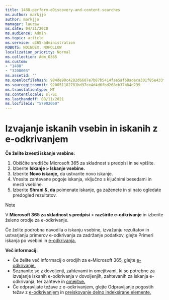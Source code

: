 ```yaml
---
title: 1488-perform-eDiscovery-and-content-searches
ms.author: markjjo
author: markjjo
manager: lauraw
ms.date: 04/21/2020
ms.audience: Admin
ms.topic: article
ms.service: o365-administration
ROBOTS: NOINDEX, NOFOLLOW
localization_priority: Normal
ms.collection: Adm_O365
ms.custom:
- "1488"
- "3200003"
ms.assetid: ''
ms.openlocfilehash: 984de98c4282d6687e7b87b5414fae5af68adeca301f85e433fd126641b7b22a
ms.sourcegitcommit: 920051182781bd97ce4d4d6fbd268cb37b84d239
ms.translationtype: MT
ms.contentlocale: sl-SI
ms.lasthandoff: 08/11/2021
ms.locfileid: "57902060"
---
```

# <a name="how-to-perform-content-searches-and-ediscovery-searches"></a>Izvajanje iskanih vsebin in iskanih z e-odkrivanjem

**Če želite izvesti iskanje vsebine:**

1. Obiščite središče Microsoft 365 za skladnost s predpisi in se vpišite.
2. Izberite **Iskanje > Iskanje vsebine.**
3. Izberite **Novo iskanje,** da ustvarite novo iskanje.
4. Vnesite zahtevane pogoje iskanja, vključno s ključnimi besedami in mesti vsebine.
5. Izberite **Shrani &, da** poimenate iskanje, ga zaženete in si nato ogledate predogled rezultatov.

> [!NOTE]
> V **Microsoft 365 za skladnost s predpisi**  >  **razširite** **e-odkrivanje** in izberite želeno orodje za e-odkrivanje.

Če želite podrobna navodila o iskanju vsebine, izvažanju rezultatov in [](https://docs.microsoft.com/microsoft-365/compliance/content-search) ustvarjanju primerov e-odkrivanja za zadržanje podatkov, glejte Primeri iskanja po vsebini in [e-odkrivanja.](https://docs.microsoft.com/microsoft-365/compliance/ediscovery-cases)

**Več informacij:**

- Če želite več informacij o orodjih za e-Microsoft 365, glejte [e-odkrivanje.](https://docs.microsoft.com/microsoft-365/compliance/ediscovery)
- Seznanite se z dovoljenji, zahtevami in omejitvami, ki [](https://docs.microsoft.com/microsoft-365/compliance/assign-ediscovery-permissions) so potrebne za izvajanje iskanih e-odkrivanja v dovoljenjih, zahtevanih za iskanja e-odkrivanja, ter zahteve in [omejitve.](https://docs.microsoft.com/microsoft-365/compliance/limits-for-content-search)
- Če odpravljate težave z e-odkrivanjem, glejte Odpravljanje pogostih težav z [e-odkrivanjem](https://docs.microsoft.com/microsoft-365/compliance/ediscovery-troubleshooting-common-issues) in [preiskovanje delno indeksirane elemente.](https://docs.microsoft.com/microsoft-365/compliance/investigating-partially-indexed-items-in-ediscovery)
